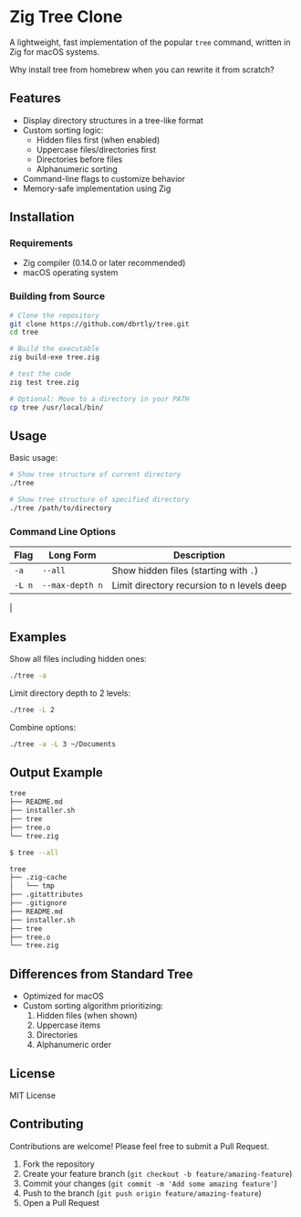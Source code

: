 # Zig Tree Clone

A lightweight, fast implementation of the popular `tree` command, written in Zig for macOS systems.

Why install tree from homebrew when you can rewrite it from scratch?

## Features

- Display directory structures in a tree-like format
- Custom sorting logic:
  - Hidden files first (when enabled)
  - Uppercase files/directories first
  - Directories before files
  - Alphanumeric sorting
- Command-line flags to customize behavior
- Memory-safe implementation using Zig

## Installation

### Requirements

- Zig compiler (0.14.0 or later recommended)
- macOS operating system

### Building from Source

```bash
# Clone the repository
git clone https://github.com/dbrtly/tree.git
cd tree

# Build the executable
zig build-exe tree.zig

# test the code
zig test tree.zig

# Optional: Move to a directory in your PATH
cp tree /usr/local/bin/
```

## Usage

Basic usage:

```bash
# Show tree structure of current directory
./tree

# Show tree structure of specified directory
./tree /path/to/directory
```

### Command Line Options

| Flag   | Long Form       | Description                                |
|--------|-----------------|--------------------------------------------|
| `-a`   | `--all`         | Show hidden files (starting with `.`)      |
| `-L n` | `--max-depth n` | Limit directory recursion to n levels deep |
| 

## Examples

Show all files including hidden ones:
```bash
./tree -a
```

Limit directory depth to 2 levels:
```bash
./tree -L 2
```

Combine options:
```bash
./tree -a -L 3 ~/Documents
```

## Output Example

```bash
tree
├── README.md
├── installer.sh
├── tree
├── tree.o
└── tree.zig
```

```bash
$ tree --all

tree
├── .zig-cache
│   └── tmp
├── .gitattributes
├── .gitignore
├── README.md
├── installer.sh
├── tree
├── tree.o
└── tree.zig
```


## Differences from Standard Tree

- Optimized for macOS
- Custom sorting algorithm prioritizing:
  1. Hidden files (when shown)
  2. Uppercase items
  3. Directories
  4. Alphanumeric order

## License

MIT License

## Contributing

Contributions are welcome! Please feel free to submit a Pull Request.

1. Fork the repository
2. Create your feature branch (`git checkout -b feature/amazing-feature`)
3. Commit your changes (`git commit -m 'Add some amazing feature'`)
4. Push to the branch (`git push origin feature/amazing-feature`)
5. Open a Pull Request
